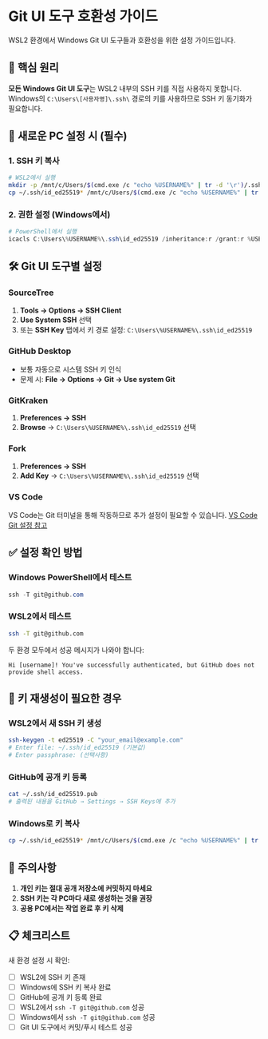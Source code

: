 # Git UI 도구 호환성 가이드

WSL2 환경에서 Windows Git UI 도구들과 호환성을 위한 설정 가이드입니다.

## 🔑 핵심 원리

**모든 Windows Git UI 도구**는 WSL2 내부의 SSH 키를 직접 사용하지 못합니다.
Windows의 `C:\Users\[사용자명]\.ssh\` 경로의 키를 사용하므로 SSH 키 동기화가 필요합니다.

## 🚀 새로운 PC 설정 시 (필수)

### 1. SSH 키 복사
```bash
# WSL2에서 실행
mkdir -p /mnt/c/Users/$(cmd.exe /c "echo %USERNAME%" | tr -d '\r')/.ssh
cp ~/.ssh/id_ed25519* /mnt/c/Users/$(cmd.exe /c "echo %USERNAME%" | tr -d '\r')/.ssh/
```

### 2. 권한 설정 (Windows에서)
```powershell
# PowerShell에서 실행
icacls C:\Users\%USERNAME%\.ssh\id_ed25519 /inheritance:r /grant:r %USERNAME%:R
```

## 🛠️ Git UI 도구별 설정

### SourceTree
1. **Tools → Options → SSH Client**
2. **Use System SSH** 선택
3. 또는 **SSH Key** 탭에서 키 경로 설정: `C:\Users\%USERNAME%\.ssh\id_ed25519`

### GitHub Desktop
- 보통 자동으로 시스템 SSH 키 인식
- 문제 시: **File → Options → Git → Use system Git**

### GitKraken
1. **Preferences → SSH** 
2. **Browse** → `C:\Users\%USERNAME%\.ssh\id_ed25519` 선택

### Fork
1. **Preferences → SSH**
2. **Add Key** → `C:\Users\%USERNAME%\.ssh\id_ed25519` 선택

### VS Code
VS Code는 Git 터미널을 통해 작동하므로 추가 설정이 필요할 수 있습니다.
[VS Code Git 설정 참고](./vscode-git-setup.md)

## ✅ 설정 확인 방법

### Windows PowerShell에서 테스트
```powershell
ssh -T git@github.com
```

### WSL2에서 테스트
```bash
ssh -T git@github.com
```

두 환경 모두에서 성공 메시지가 나와야 합니다:
```
Hi [username]! You've successfully authenticated, but GitHub does not provide shell access.
```

## 🔄 키 재생성이 필요한 경우

### WSL2에서 새 SSH 키 생성
```bash
ssh-keygen -t ed25519 -C "your_email@example.com"
# Enter file: ~/.ssh/id_ed25519 (기본값)
# Enter passphrase: (선택사항)
```

### GitHub에 공개 키 등록
```bash
cat ~/.ssh/id_ed25519.pub
# 출력된 내용을 GitHub → Settings → SSH Keys에 추가
```

### Windows로 키 복사
```bash
cp ~/.ssh/id_ed25519* /mnt/c/Users/$(cmd.exe /c "echo %USERNAME%" | tr -d '\r')/.ssh/
```

## 🚨 주의사항

1. **개인 키는 절대 공개 저장소에 커밋하지 마세요**
2. **SSH 키는 각 PC마다 새로 생성하는 것을 권장**
3. **공용 PC에서는 작업 완료 후 키 삭제**

## 📋 체크리스트

새 환경 설정 시 확인:
- [ ] WSL2에 SSH 키 존재
- [ ] Windows에 SSH 키 복사 완료
- [ ] GitHub에 공개 키 등록 완료
- [ ] WSL2에서 `ssh -T git@github.com` 성공
- [ ] Windows에서 `ssh -T git@github.com` 성공
- [ ] Git UI 도구에서 커밋/푸시 테스트 성공